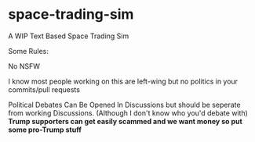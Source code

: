 # space-trading-sim
A WIP Text Based Space Trading Sim

Some Rules:

No NSFW

I know most people working on this are left-wing but no politics in your commits/pull requests

Political Debates Can Be Opened In Discussions but should be seperate from working Discussions. (Although I don't know who you'd debate with)
**Trump supporters can get easily scammed and we want money so put some pro-Trump stuff**
